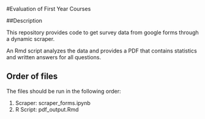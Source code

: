 #Evaluation of First Year Courses


##Description

This repository provides code to get survey data from google forms
through a dynamic scraper.

An Rmd script analyzes the data and provides a PDF that contains statistics
and written answers for all questions.


## Order of files

The files should be run in the following order:

1) Scraper: scraper_forms.ipynb
2) R Script: pdf_output.Rmd
